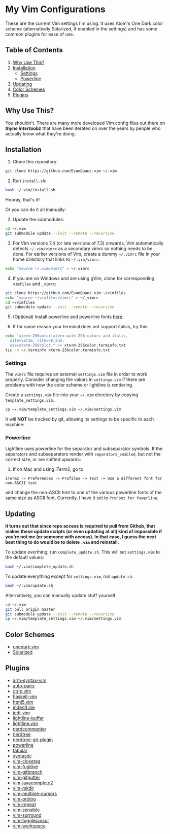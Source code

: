 My Vim Configurations
==============
These are the current Vim settings I'm using. It uses Atom's One Dark
color scheme (alternatively Solarized, if enabled in the settings) and
has some common plugins for ease of use.

Table of Contents
---------------
1. [Why Use This?](#why-use-this?)
2. [Installation](#installation)
    - [Settings](#settings)
    - [Powerline](#powerline)
3. [Updating](#updating)
4. [Color Schemes](#color-schemes)
5. [Plugins](#plugins)

Why Use This?
-----------
You shouldn't. There are many more developed Vim config files out there on
***thyne intertoobz*** that have been iterated on over the years by people who
actually know what they're doing.

Installation
-----------

1. Clone this repository:
```bash
git clone https://github.com/EvanQuan/.vim ~/.vim
```

2. Run `install.sh`:
```bash
bash ~/.vim/install.sh
```

Hooray, that's it!

Or you can do it all manually:

2. Update the submodules:
```bash
cd ~/.vim
git submodule update --init --remote --recursive
```
3. For Vim versions 7.4 (or late versions of 7.3) onwards, Vim automatically detects
`~/.vim/vimrc` as a secondary vimrc so nothing needs to be done. For earlier versions
of Vim, create a dummy `~/.vimrc` file in your home directory that links to `~/.vim/vimrc`:
```bash
echo "source ~/.vim/vimrc" > ~/.vimrc
```
4. If you are on Windows and are using gVim, clone for corresponding `vimfiles`
and `_vimrc`:
```bash
git clone https://github.com/EvanQuan/.vim ~/vimfiles
echo "source ~/vimfiles/vimrc" > ~/_vimrc
cd ~/vimfiles
git submodule update --init --remote --recursive
```
5. (Optional) Install powerline and powerline fonts [here](https://powerline.readthedocs.io/en/latest/installation.html).

6. If for some reason your terminal does not support italics, try this:
```bash
echo "xterm-256color|xterm with 256 colors and italic,
  sitm=\E[3m, ritm=\E[23m,
  use=xterm-256color," >> xterm-256color.terminfo.txt
tic -o ~/.terminfo xterm-256color.terminfo.txt
```

### Settings
The `vimrc` file requires an external `settings.vim` file in order to
work properly. Consider changing the values in `settings.vim` if there are
problems with how the color scheme or lightline is rendering.

Create a `settings.vim` file into your `~/.vim` directory by copying `template_settings.vim`.
```bash
cp ~/.vim/template_settings.vim ~/.vim/settings.vim
```
It will **NOT** be tracked by git, allowing its settings to be specific to each machine:

### Powerline
Lightline uses powerline for the separator and subseparator symbols. If the
separators and subseparators render with `separators_enabled`, but not
the correct size, or are shifted upwards:

1. If on Mac and using iTerm2, go to
```
iTerm2 -> Preferences -> Profiles -> Text -> Use a different font for non-ASCII text
```
and change the non-ASCII font to one of the various powerline fonts of the
same size as ASCII font. Currently, I have it set to `ProFont for Powerline`.

Updating
--------

**It turns out that since repo access is required to pull from Github, that
makes these update scripts (or even updating at all) kind of impossible if
you're not me (or someone with access). In that case, I guess the next best
thing to do would be to delete `.vim` and reinstall.**


To update everthing, run `complete_update.sh`. This will set `settings.vim` to
the default values:
```bash
bash ~/.vim/complete_update.sh
```

To update everything except for `settings.vim`, run `update.sh`:
```bash
bash ~/.vim/update.sh
```

Alternatively, you can manually update stuff yourself.
```bash
cd ~/.vim
git pull origin master
git submodule update --init --remote --recursive
cp ~/.vim/template_settings.vim ~/.vim/settings.vim
```

Color Schemes
-----------
- [onedark.vim](https://github.com/joshdick/onedark.vim)
- [Solarized](https://github.com/vim-scripts/Solarized)

Plugins
-------
- [arm-syntax-vim](https://github.com/ARM9/arm-syntax-vim)
- [auto-pairs](https://github.com/jiangmiao/auto-pairs)
- [ctrlp.vim](https://github.com/kien/ctrlp.vim)
- [haskell-vim](https://github.com/neovimhaskell/haskell-vim)
- [html5.vim](https://github.com/othree/html5.vim)
- [indentLine](https://github.com/Yggdroot/indentLine)
- [jedi-vim](https://github.com/davidhalter/jedi-vim)
- [lightline-buffer](https://github.com/taohexx/lightline-buffer)
- [lightline.vim](https://github.com/itchyny/lightline.vim)
- [nerdcommenter](https://github.com/scrooloose/nerdcommenter)
- [nerdtree](https://github.com/scrooloose/nerdtree)
- [nerdtree-git-plugin](https://github.com/Xuyuanp/nerdtree-git-plugin)
- [powerline](https://github.com/powerline/powerline)
- [tabular](https://github.com/godlygeek/tabular)
- [syntastic](https://github.com/vim-syntastic/syntastic)
- [vim-closetag](https://github.com/alvan/vim-closetag)
- [vim-fugitive](https://github.com/tpope/vim-fugitive)
- [vim-gitbranch](https://github.com/itchyny/vim-gitbranch)
- [vim-gitgutter](https://github.com/airblade/vim-gitgutter)
- [vim-javacomplete2](https://github.com/artur-shaik/vim-javacomplete2)
- [vim-mkdir](https://github.com/pbrisbin/vim-mkdir)
- [vim-multiple-cursors](https://github.com/terryma/vim-multiple-cursors)
- [vim-prolog](https://github.com/mxw/vim-prolog)
- [vim-repeat](https://github.com/tpope/vim-repeat)
- [vim-sensible](https://github.com/tpope/vim-sensible)
- [vim-surround](https://github.com/tpope/vim-surround)
- [vim-togglecursor](https://github.com/jszakmeister/vim-togglecursor)
- [vim-workspace](https://github.com/thaerkh/vim-workspace)
